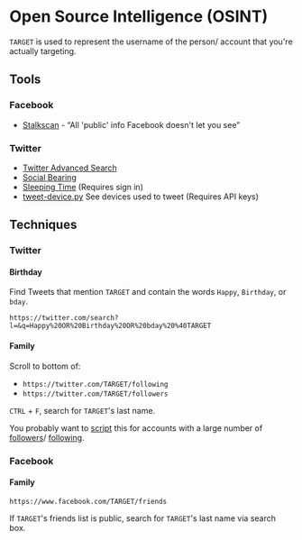 # Open Source Intelligence \(OSINT\)

`TARGET` is used to represent the username of the person/ account that you're actually targeting.

## Tools

### Facebook

* [Stalkscan](https://stalkscan.com/) - “All 'public' info Facebook doesn't let you see”

### Twitter

* [Twitter Advanced Search](https://twitter.com/search-advanced)
* [Social Bearing](https://socialbearing.com/)
* [Sleeping Time](http://sleepingtime.org/) \(Requires sign in\)
* [tweet-device.py](https://github.com/0xmachos/python-scripts/blob/master/tweet-device.py) See devices used to tweet \(Requires API keys\)

## Techniques

### Twitter

#### Birthday

Find Tweets that mention `TARGET` and contain the words `Happy`, `Birthday`, or `bday`.

```text
https://twitter.com/search?l=&q=Happy%20OR%20Birthday%20OR%20bday%20%40TARGET
```

#### Family

Scroll to bottom of:

* `https://twitter.com/TARGET/following`
* `https://twitter.com/TARGET/followers`

`CTRL` + `F`, search for `TARGET`'s last name.

You probably want to [script](http://www.tweepy.org/) this for accounts with a large number of [followers](http://docs.tweepy.org/en/v3.5.0/api.html#API.followers_ids)/ [following](http://docs.tweepy.org/en/v3.5.0/api.html#API.friends_ids).

### Facebook

#### Family

```text
https://www.facebook.com/TARGET/friends
```

If `TARGET`'s friends list is public, search for `TARGET`'s last name via search box.

